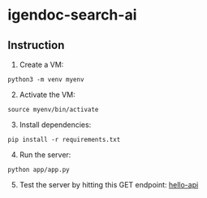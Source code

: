# igendoc-search-ai

## Instruction

1. Create a VM:

```
python3 -m venv myenv
```

2. Activate the VM:

```
source myenv/bin/activate
```

3. Install dependencies:

```
pip install -r requirements.txt
```

4. Run the server:

```
python app/app.py
```

5. Test the server by hitting this GET endpoint: [hello-api](http://127.0.0.1:5000/v1/hello)
